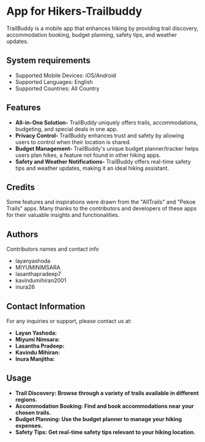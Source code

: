 # App for Hikers-Trailbuddy

TrailBuddy is a mobile app that enhances hiking by providing trail discovery, accommodation booking, budget planning, safety tips, and weather updates.

## System requirements

- Supported Mobile Devices: iOS/Android
- Supported Languages: English
- Supported Countries: All Country


## Features
- <strong> All-in-One Solution-</strong> TrailBuddy uniquely offers trails, accommodations, budgeting, and special deals in one app.
- <strong> Privacy Control- </strong> TrailBuddy enhances trust and safety by allowing users to control when their location is shared.
- <strong> Budget Management- </strong>TrailBuddy's unique budget planner/tracker helps users plan hikes, a feature not found in other hiking apps.
- <strong> Safety and Weather Notifications- </strong>TrailBuddy offers real-time safety tips and weather updates, making it an ideal hiking assistant.

## Credits
Some features and inspirations were drawn from the "AllTrails" and "Pekoe Trails" apps. Many thanks to the contributors and developers of these apps for their valuable insights and functionalities.


## Authors

Contributors names and contact info

- layanyashoda
- MIYUMINIMSARA
- lasanthapradeep7
- kavindumihiran2001
- inura26

## Contact Information


For any inquiries or support, please contact us at:

- <strong> Layan Yashoda:
- <strong> Miyumi Nimsara:
- <strong> Lasantha Pradeep:
- <strong> Kavindu Mihiran:
- <strong> Inura Manjitha:
  

## Usage 

- Trail Discovery: Browse through a variety of trails available in different regions.
- Accommodation Booking: Find and book accommodations near your chosen trails.
- Budget Planning: Use the budget planner to manage your hiking expenses.
- Safety Tips: Get real-time safety tips relevant to your hiking location.
  

